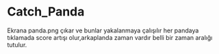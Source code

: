 # Catch_Panda
Ekrana panda.png çıkar ve bunlar yakalanmaya çalışılır her pandaya tıklamada score artışı olur,arkaplanda zaman vardır belli bir zaman aralığı tutulur.
